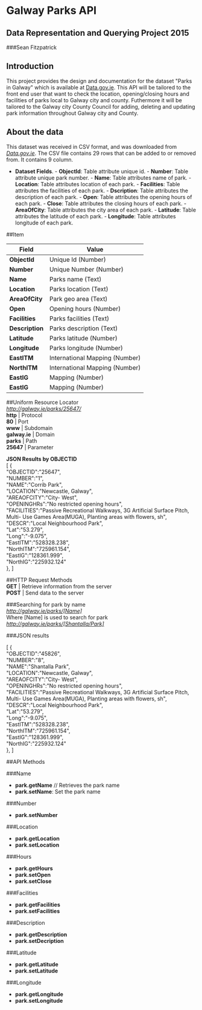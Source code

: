 # Galway Parks API
## Data Representation and Querying Project 2015
###Sean Fitzpatrick

## Introduction
This project provides the design and documentation for the dataset "Parks in Galway" which is available at [Data.gov.ie](http://data.gov.ie). This API will be tailored to the front end user that want to check the location, opening/closing hours and facilities of parks local to Galway city and county. Futhermore it will be tailored to the Galway city County Council for adding, deleting and updating park information throughout Galway city and County.

## About the data
This dataset was received in CSV format, and was downloaded from [*Data.gov.ie*](https://data.gov.ie/dataset/parks-in-galway-city).
The CSV file contains 29 rows that can be added to or removed from. It contains 9 column.
   - **Dataset Fields**.
    - **ObjectId**: Table attribute unique id.
    - **Number**: Table attribute unique park number.
    - **Name**: Table attributes name of park.
    - **Location**: Table attributes location of each park.
    - **Facilities**: Table attributes the facilities of each park.
    - **Dscription**: Table attributes the description of each park.
    - **Open**: Table attributes the opening hours of each park.
    - **Close**: Table attributes the closing hours of each park.
    - **AreaOfCity**: Table attributes the city area of each park.
    - **Latitude**: Table attributes the latitude of each park.
    - **Longitude**: Table attributes longitude of each park.
    

##Item

Field | Value 
------|------------
**ObjectId** | Unique Id (Number)
**Number** | Unique Number (Number)
**Name** | Parks name (Text)
**Location** | Parks location (Text)
**AreaOfCity** | Park geo area (Text)
**Open** | Opening hours (Number)
**Facilities** | Parks facilities (Text)
**Description** | Parks description (Text)
**Latitude** | Parks latitude (Number)
**Longitude** | Parks longitude (Number)
**EastITM** | International Mapping (Number)
**NorthITM** | International Mapping (Number)
**EastIG** | Mapping (Number)
**EastIG** | Mapping (Number)

##Uniform Resource Locator     
*http://galway.ie/parks/25647/*  
**http** | Protocol   
**80** | Port   
**www** | Subdomain   
**galway.ie** | Domain   
**parks** | Path   
**25647** | Parameter  

**JSON Results by OBJECTID**   
[  {      
    "OBJECTID":"25647",   
    "NUMBER":"1",   
    "NAME":"Corrib Park",   
    "LOCATION":"Newcastle, Galway",   
    "AREAOFCITY":"City- West",   
    "OPENINGHRs":"No restricted opening hours",   
    "FACILITIES":"Passive Recreational Walkways, 3G Artificial Surface Pitch, Multi- Use Games Area(MUGA), Planting areas with flowers, sh",   
    "DESCR":"Local Neighbourhood Park",   
    "Lat":"53.279",   
    "Long":"-9.075",   
    "EastITM":"528328.238",   
    "NorthITM":"725961.154",   
    "EastIG":"128361.999",   
    "NorthIG":"225932.124"   
  },    ]


##HTTP Request Methods   
**GET** | Retrieve information from the server  
**POST** | Send data to the server   


###Searching for park by name  
*http://galway.ie/parks/[Name]*   
Where [Name] is used to search for park   
*http://galway.ie/parks/[Shantalla/Park]*   

###JSON results

[  {      
    "OBJECTID":"45826",   
    "NUMBER":"8",   
    "NAME":"Shantalla Park",   
    "LOCATION":"Newcastle, Galway",   
    "AREAOFCITY":"City- West",   
    "OPENINGHRs":"No restricted opening hours",   
    "FACILITIES":"Passive Recreational Walkways, 3G Artificial Surface Pitch, Multi- Use Games Area(MUGA), Planting areas with flowers, sh",   
    "DESCR":"Local Neighbourhood Park",   
    "Lat":"53.279",   
    "Long":"-9.075",   
    "EastITM":"528328.238",   
    "NorthITM":"725961.154",   
    "EastIG":"128361.999",   
    "NorthIG":"225932.124"   
  },    ]

##API Methods

###Name

- **park.getName** // Retrieves the park name
- **park.setName**: Set the park name
    
###Number

- **park.setNumber**
    
###Location

- **park.getLocation**
- **park.setLocation**
    
###Hours

- **park.getHours**
- **park.setOpen**
- **park.setClose**
    
###Facilities

- **park.getFacilities**
- **park.setFacilities**
    
###Description

- **park.getDescription**
- **park.setDecription**
    
###Latitude

- **park.getLatitude**
- **park.setLatitude**
    
###Longitude

- **park.getLongitude**
- **park.setLongitude**
  
